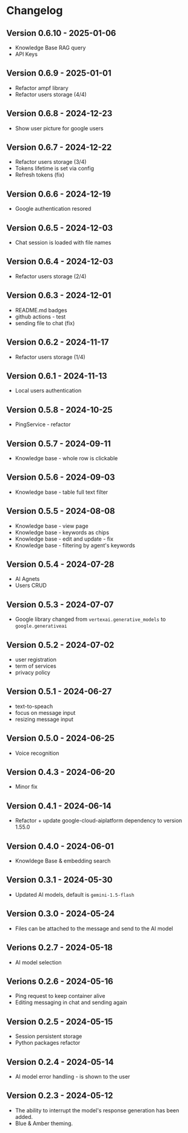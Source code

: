 # Changelog

## Version 0.6.10 - 2025-01-06

* Knowledge Base RAG query
* API Keys

## Version 0.6.9 - 2025-01-01

* Refactor ampf library
* Refactor users storage (4/4)

## Version 0.6.8 - 2024-12-23

* Show user picture for google users

## Version 0.6.7 - 2024-12-22

* Refactor users storage (3/4)
* Tokens lifetime is set via config
* Refresh tokens (fix)

## Version 0.6.6 - 2024-12-19

* Google authentication resored

## Version 0.6.5 - 2024-12-03

* Chat session is loaded with file names

## Version 0.6.4 - 2024-12-03

* Refactor users storage (2/4)

## Version 0.6.3 - 2024-12-01

* README.md badges
* github actions - test
* sending file to chat (fix)

## Version 0.6.2 - 2024-11-17

* Refactor users storage (1/4)

## Version 0.6.1 - 2024-11-13

* Local users authentication

## Version 0.5.8 - 2024-10-25

* PingService - refactor

## Version 0.5.7 - 2024-09-11

* Knowledge base - whole row is clickable

## Version 0.5.6 - 2024-09-03

* Knowledge base - table full text filter

## Version 0.5.5 - 2024-08-08

* Knowledge base - view page
* Knowledge base - keywords as chips
* Knowledge base - edit and update - fix
* Knowledge base - filtering by agent's keywords

## Version 0.5.4 - 2024-07-28

* AI Agnets
* Users CRUD

## Version 0.5.3 - 2024-07-07

* Google library changed from `vertexai.generative_models` to `google.generativeai`

## Version 0.5.2 - 2024-07-02

* user registration
* term of services
* privacy policy

## Version 0.5.1 - 2024-06-27

* text-to-speach
* focus on message input
* resizing message input

## Version 0.5.0 - 2024-06-25

* Voice recognition

## Version 0.4.3 - 2024-06-20

* Minor fix

## Version 0.4.1 - 2024-06-14

* Refactor + update google-cloud-aiplatform dependency to version 1.55.0

## Version 0.4.0 - 2024-06-01

* Knowldege Base & embedding search

## Version 0.3.1 - 2024-05-30

* Updated AI models, default is `gemini-1.5-flash`

## Version 0.3.0 - 2024-05-24

* Files can be attached to the message and send to the AI model

## Verions 0.2.7 - 2024-05-18

* AI model selection

## Verions 0.2.6 - 2024-05-16

* Ping request to keep container alive
* Editing messaging in chat and sending again

## Version 0.2.5 - 2024-05-15

* Session persistent storage
* Python packages refactor

## Version 0.2.4 - 2024-05-14

* AI model error handling - is shown to the user

## Version 0.2.3 - 2024-05-12

* The ability to interrupt the model's response generation has been added.
* Blue & Amber theming.
